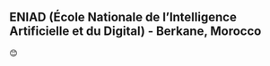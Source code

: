 
 <h2>ENIAD (École Nationale de l’Intelligence Artificielle et du Digital) - Berkane, Morocco</h2> 😊
